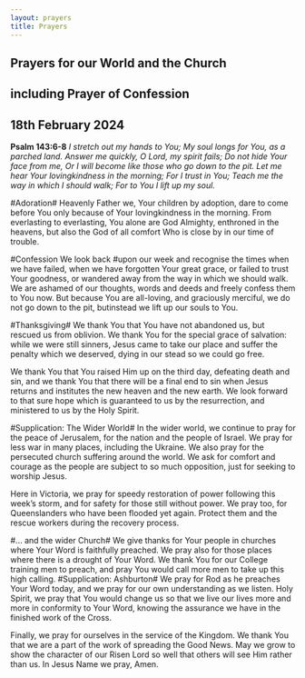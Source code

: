 ```yaml
---
layout: prayers
title: Prayers
---
```

## Prayers for our World and the Church
## including Prayer of Confession

## 18th February 2024

__Psalm 143:6-8__ 
    _I stretch out my hands to You; My soul longs for You, as a parched land._
    _Answer me quickly, O Lord, my spirit fails; Do not hide Your face from me,_
    _Or I will become like those who go down to the pit._
    _Let me hear Your lovingkindness in the morning; For I trust in You;_
    _Teach me the way in which I should walk; For to You I lift up my soul._

#Adoration#
Heavenly Father we, Your children by adoption, dare to come before You only because of Your lovingkindness in the morning. From everlasting to everlasting, You alone are God Almighty, enthroned in the heavens, but also the God of all comfort Who is close by in our time of trouble.

#Confession
We look back #upon our week and recognise the times when we have failed, when we have forgotten Your great grace, or failed to trust Your goodness, or wandered away from the way in which we should walk. We are ashamed of our thoughts, words and deeds and freely confess them to You now. But because You are all-loving, and graciously merciful, we do not go down to the pit, butinstead we lift up our souls to You.

#Thanksgiving#
We thank You that You have not abandoned us, but rescued us from oblivion. We thank You for the special grace of salvation: while we were still sinners, Jesus came to take our place and suffer the penalty which we deserved, dying in our stead so we could go free.

We thank You that You raised Him up on the third day, defeating death and sin, and we thank You that there will be a final end to sin when Jesus returns and institutes the new heaven and the new earth. We look forward to that sure hope which is guaranteed to us by the resurrection, and ministered to us by the Holy Spirit.

#Supplication: The Wider World#
In the wider world, we continue to pray for the peace of Jerusalem, for the nation and the people of Israel. We pray for less war in many places, including the Ukraine. We also pray for the persecuted church suffering around the world. We ask for comfort and courage as the people are subject to so much opposition, just for seeking to worship Jesus.

Here in Victoria, we pray for speedy restoration of power following this week’s storm, and for safety for those still without power. We pray too, for Queenslanders who have been flooded yet again. Protect them and the rescue workers during the recovery process.

#... and the wider Church#
We give thanks for Your people in churches where Your Word is faithfully preached. We pray also for those places where there is a drought of Your Word. We thank You for our College training men to preach, and pray You would call more men to take up this high calling.
#Supplication: Ashburton#
We pray for Rod as he preaches Your Word today, and we pray for our own understanding as we listen. Holy Spirit, we pray that You would change us so that we live our lives more and more in conformity to Your Word, knowing the assurance we have in the finished work of the Cross.

Finally, we pray for ourselves in the service of the Kingdom. We thank You that we are a part of the work of spreading the Good News. May we grow to show the character of our Risen Lord so well that others will see Him rather than us. In Jesus Name we pray, Amen.
